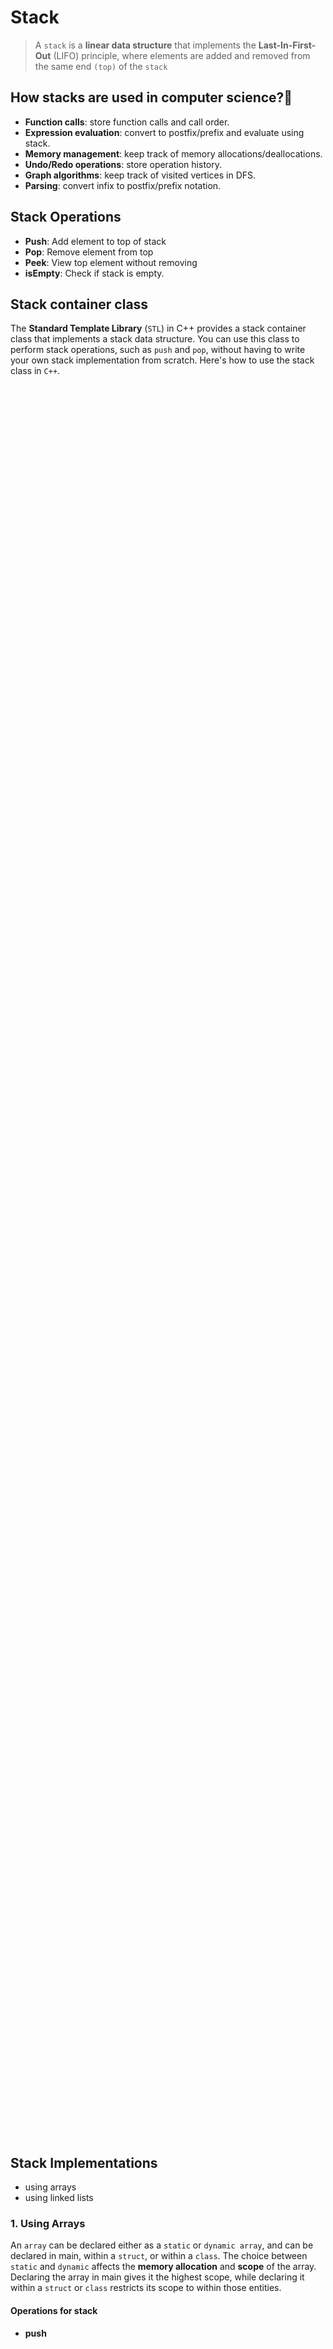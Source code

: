 # Stack

> A `stack` is a **linear data structure** that implements the **Last-In-First-Out** (LIFO) principle, where elements are added and removed from the same end `(top)` of the `stack`

## How stacks are used in computer science?👀

- **Function calls**: store function calls and call order.
- **Expression evaluation**: convert to postfix/prefix and evaluate using stack.
- **Memory management**: keep track of memory allocations/deallocations.
- **Undo/Redo operations**: store operation history.
- **Graph algorithms**: keep track of visited vertices in DFS.
- **Parsing**: convert infix to postfix/prefix notation.

## Stack Operations

- **Push**: Add element to top of stack
- **Pop**: Remove element from top
- **Peek**: View top element without removing
- **isEmpty**: Check if stack is empty.

## Stack container class

The **Standard Template Library** (`STL`) in C++ provides a stack container class that implements a stack data structure. You can use this class to perform stack operations, such as `push` and `pop`, without having to write your own stack implementation from scratch. Here's how to use the stack class in `C++`.

<p align="center">
    <img src="/05_Material/CodeSnaps/stack-1.png" style="height: 70vh; padding-left: 80vh;">
 </p>

## Stack Implementations

- using arrays
- using linked lists

### 1. Using Arrays

An `array` can be declared either as a `static` or `dynamic array`, and can be declared in main, within a `struct`, or within a `class`. The choice between `static` and `dynamic` affects the **memory allocation** and **scope** of the array. Declaring the array in main gives it the highest scope, while declaring it within a `struct` or `class` restricts its scope to within those entities.

#### Operations for stack

- **push**
<p align="center">
    <img src="/05_Material/CodeSnaps/stack-2.png" style="height: 60vh; padding-left: 70vh;">
 </p>

- **pop**
<p align="center">
    <img src="/05_Material/CodeSnaps/stack-3.png" style="height: 30vh; padding-left: 40vh;">
 </p>

- **peek**
<p align="center">
    <img src="/05_Material/CodeSnaps/stack-4.png" style="height: 40vh; padding-left: 50vh;">
 </p>

- **isEmpty**
<p align="center">
    <img src="/05_Material/CodeSnaps/stack-5.png" style="height: 40vh; padding-left: 50vh;">
 </p>


#### Advantages of stack implementation using arrays:

- Fast access time due to indexed access
- Cache-friendly due to contiguous memory allocation
- Simple to implement
- Fixed memory utilization with all memory utilized
- Good choice when size of stack is known and push/pop operations are frequent.
#### Disadvantages of stack implementation using arrays:

- Fixed size, can't grow dynamically
- Wasteful of memory if stack size is much larger than needed
- Need to handle stack overflow by manually checking size before each push operation

### 2. Using Link List
A linked list is a data structure that consists of a sequence of nodes, where each node has a reference (a "link") to the next node in the list. The first node in the list is referred to as the "head" of the list, and the last node in the list typically has a reference to a null or special value to indicate the end of the list. In this article, we will discuss the implementation of a stack using a linked list data structure.

#### Operations for stack

- **push**
<p align="center">
    <img src="/05_Material/CodeSnaps/stack-7.png" style="height: 40vh; padding-left: 50vh;">
 </p>

- **pop**
<p align="center">
    <img src="/05_Material/CodeSnaps/stack-6.png" style="height: 60vh; padding-left: 50vh;">
 </p>

- **peek**
<p align="center">
    <img src="/05_Material/CodeSnaps/stack-9.png" style="height: 40vh; padding-left: 50vh;">
 </p>

- **isEmpty**
<p align="center">
    <img src="/05_Material/CodeSnaps/stack-8.png" style="height: 30vh; padding-left: 30vh;">
 </p>


#### Advantages of stack implementation using arrays:

- The stack size can be adjusted dynamically based on the current number of elements in the stack, allowing for efficient memory utilization.
- The linked list implementation can handle an arbitrary number of elements, making it a good choice for implementing stacks with unknown or variable sizes.
- Linked lists are relatively straightforward to implement compared to arrays, especially for stacks that grow and shrink dynamically.

#### Disadvantages of stack implementation using arrays:

- Linked lists have slower access time compared to arrays due to the need to traverse the list to find a specific element.
- Linked lists have a higher overhead in terms of memory utilization due to the need to store references to the next node for each node in the list.

